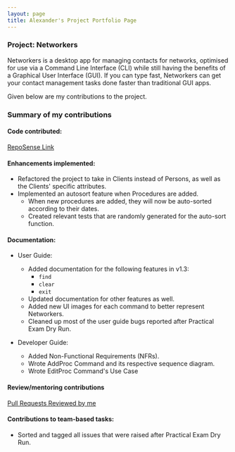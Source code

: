 ```yaml
---
layout: page
title: Alexander's Project Portfolio Page
---
```


### Project: Networkers

Networkers is a desktop app for managing contacts for networks, optimised for use via a Command Line Interface (CLI) while still having the benefits of a Graphical User Interface (GUI). If you can type fast, Networkers can get your contact management tasks done faster than traditional GUI apps.

Given below are my contributions to the project.

### Summary of my contributions

#### Code contributed:
[RepoSense Link](https://nus-cs2103-ay2122s2.github.io/tp-dashboard/?search=aceszhenwei&sort=groupTitle&sortWithin=title&timeframe=commit&mergegroup=&groupSelect=groupByRepos&breakdown=true&checkedFileTypes=docs~functional-code~test-code~other&since=2022-02-18&tabOpen=true&tabType=authorship&tabAuthor=aceszhenwei&tabRepo=AY2122S2-CS2103T-W13-1%2Ftp%5Bmaster%5D&authorshipIsMergeGroup=false&authorshipFileTypes=&authorshipIsBinaryFileTypeChecked=false)

#### Enhancements implemented:
  * Refactored the project to take in Clients instead of Persons, as well as the Clients' specific attributes.
  * Implemented an autosort feature when Procedures are added.
    * When new procedures are added, they will now be auto-sorted according to their dates.
    * Created relevant tests that are randomly generated for the auto-sort function.

#### Documentation:
  * User Guide:
    * Added documentation for the following features in v1.3:
      * `find`
      * `clear`
      * `exit`
    * Updated documentation for other features as well.
    * Added new UI images for each command to better represent Networkers.
    * Cleaned up most of the user guide bugs reported after Practical Exam Dry Run.
  
  * Developer Guide:
    * Added Non-Functional Requirements (NFRs).
    * Wrote AddProc Command and its respective sequence diagram.
    * Wrote EditProc Command's Use Case

#### Review/mentoring contributions
[Pull Requests Reviewed by me](https://github.com/AY2122S2-CS2103T-W13-1/tp/pulls?q=is%3Apr+reviewed-by%3Aaceszhenwei)

#### Contributions to team-based tasks:
  * Sorted and tagged all issues that were raised after Practical Exam Dry Run.
